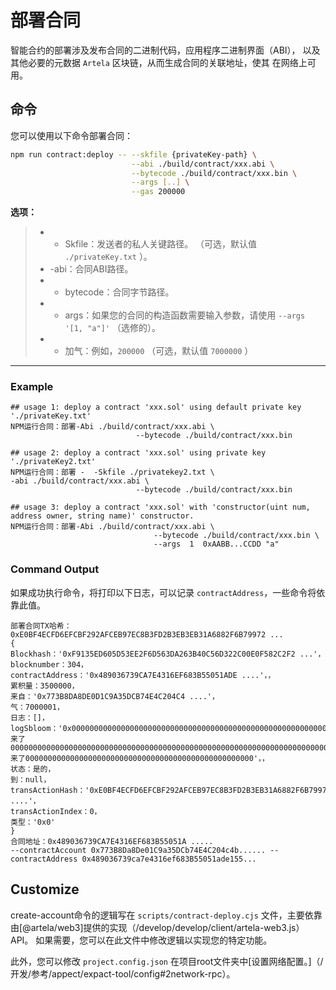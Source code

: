 # 部署合同

智能合约的部署涉及发布合同的二进制代码，应用程序二进制界面（ABI），
以及其他必要的元数据 `Artela` 区块链，从而生成合同的关联地址，使其
在网络上可用。

## 命令

您可以使用以下命令部署合同：

```bash
npm run contract:deploy -- --skfile {privateKey-path} \
                           --abi ./build/contract/xxx.abi \
                           --bytecode ./build/contract/xxx.bin \
                           --args [..] \
                           --gas 200000
```

 **选项：** 
> *  -  Skfile：发送者的私人关键路径。 （可选，默认值 `./privateKey.txt` ）。
> * -abi：合同ABI路径。
> *  -  bytecode：合同字节路径。
> *  -  args：如果您的合同的构造函数需要输入参数，请使用 `--args '[1, "a"]'` （选修的）。
> *  - 加气：例如，`200000` （可选，默认值 `7000000` ）
---

### Example

```shell
## usage 1: deploy a contract 'xxx.sol' using default private key './privateKey.txt'
NPM运行合同：部署-Abi ./build/contract/xxx.abi \
                            --bytecode ./build/contract/xxx.bin

## usage 2: deploy a contract 'xxx.sol' using private key './privateKey2.txt'
NPM运行合同：部署 -  -Skfile ./privatekey2.txt \
-abi ./build/contract/xxx.abi \
                            --bytecode ./build/contract/xxx.bin

## usage 3: deploy a contract 'xxx.sol' with 'constructor(uint num, address owner, string name)' constructor.
NPM运行合同：部署-Abi ./build/contract/xxx.abi \
                                --bytecode ./build/contract/xxx.bin \
                                --args  1  0xAABB...CCDD "a" 
```

### Command Output

如果成功执行命令，将打印以下日志，可以记录 `contractAddress`，一些命令将依靠此值。

```shell
部署合同TX哈希：0xE0BF4ECFD6EFCBF292AFCEB97EC8B3FD2B3EB3EB31A6882F6B79972 ...
{
Blockhash：'0xF9135ED605D53EE2F6D563DA263B40C56D322C00E0F582C2F2 ...'，
blocknumber：304，
contractAddress：'0x489036739CA7E4316EF683B55051ADE ....'，，
累积量：3500000，
来自：'0x773B8DA8DE0D1C9A35DCB74E4C204C4 ....'，
气：7000001，
日志：[]，
logSbloom：'0x0000000000000000000000000000000000000000000000000000000000000000000000000000000000000000000000000000000000000000000000000000000000000000000000000000000000000000000000000000000000000000000000000000000000000000000000000000000000000000000000000000000000000000000000000000000000000000000000000000000000000000000000000000000000000000来了0000000000000000000000000000000000000000000000000000000000000000000000000000000000000000000000000000000000000000000000000000000000000000000000000000000000000000000000000000000000000000000000000000000000000000000000000000000000000000000000000000000000000000000000000000来了000000000000000000000000000000000000000000000000000'，，
状态：是的，
到：null，
transActionHash：'0xE0BF4ECFD6EFCBF292AFCEB97EC8B3FD2B3EB31A6882F6B7997 ....'，
transActionIndex：0，
类型：'0x0'
}
合同地址：0x489036739CA7E4316EF683B55051A .....
--contractAccount 0x773B8Da8De01C9a35DCb74E4C204c4b...... --contractAddress 0x489036739ca7e4316ef683B55051ade155...

```

## Customize

create-account命令的逻辑写在 `scripts/contract-deploy.cjs` 文件，主要依靠
由[@artela/web3]提供的实现（/develop/develop/client/artela-web3.js）API。
如果需要，您可以在此文件中修改逻辑以实现您的特定功能。

此外，您可以修改 `project.config.json` 在项目root文件夹中[设置网络配置。]（/开发/参考/appect/expact-tool/config#2network-rpc）。